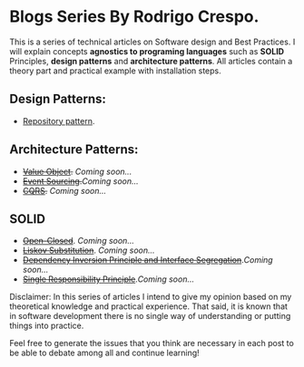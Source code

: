 # Blogs Series By Rodrigo Crespo.

This is a series of technical articles on Software design and Best Practices.
I will explain concepts **agnostics to programing languages** such as **SOLID** Principles, **design patterns** and
**architecture patterns**.
All articles contain a theory part and practical example with installation steps.

## Design Patterns:
- [Repository pattern](https://github.com/rcrespodev/Blogs/blob/main/design/repository/README.md).

## Architecture Patterns:
- ~~[Value Object](https://github.com/rcrespodev/Blogs/architecture/value_object).~~ _Coming soon..._
- ~~[Event Sourcing](https://github.com/rcrespodev/Blogs/architecture/event_sourcing).~~_Coming soon..._
- ~~[CQRS](https://github.com/rcrespodev/Blogs/architecture/cqrs).~~ _Coming soon..._

## SOLID
- ~~[Open-Closed](https://github.com/rcrespodev/Blogs/solid/open_closed)~~. _Coming soon..._
- ~~[Liskov Substitution](https://github.com/rcrespodev/Blogs/solid/liskov)~~. _Coming soon..._
- ~~[Dependency Inversion Principle and Interface Segregation](https://github.com/rcrespodev/Blogs/solid/interfaces)~~._Coming soon..._
- ~~[Single Responsibility Principle](https://github.com/rcrespodev/Blogs/solid/single_responsability)~~._Coming soon..._

Disclaimer: In this series of articles I intend to give my opinion based on my theoretical knowledge and practical
experience. That said, it is known that in software development there is no single way of understanding or putting
things into practice.

Feel free to generate the issues that you think are necessary in each post to be able to debate among all and continue learning!